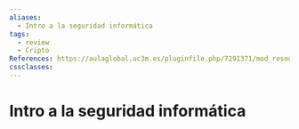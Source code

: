 ```yaml
---
aliases:
  - Intro a la seguridad informática
tags:
  - review
  - Cripto
References: https://aulaglobal.uc3m.es/pluginfile.php/7291371/mod_resource/content/1/M1_Intro_Ciber_Cifrado_2425.pdf
cssclasses:
---
```

# Intro a la seguridad informática 
